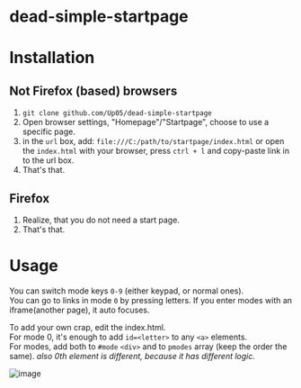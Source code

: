 # dead-simple-startpage

# Installation

## Not Firefox (based) browsers

1. `git clone github.com/Up05/dead-simple-startpage`
2. Open browser settings, "Homepage"/"Startpage", choose to use a specific page.
3. in the `url` box, add: `file:///C:/path/to/startpage/index.html` or open the `index.html` with your browser, press `ctrl + l` and copy-paste link in to the url box.
4. That's that.

## Firefox 

1. Realize, that you do not need a start page.
2. That's that.

# Usage

You can switch mode keys `0-9` (either keypad, or normal ones).  
You can go to links in mode `0` by pressing letters.
If you enter modes with an iframe(another page), it auto focuses.

To add your own crap, edit the index.html.  
For mode 0, it's enough to add `id=<letter>` to any `<a>` elements.  
For modes, add both to `#mode` `<div>` and to `pmodes` array (keep the order the same). *also 0th element is different, because it has different logic.*

![image](https://github.com/user-attachments/assets/600bcc03-47a9-471e-82ee-91571d521b63)


